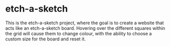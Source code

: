 # etch-a-sketch

This is the etch-a-sketch project, where the goal is to create a website that acts like an etch-a-sketch board. Hovering over the different squares within the grid will cause them to change colour, with the ability to choose a custom size for the board and reset it.